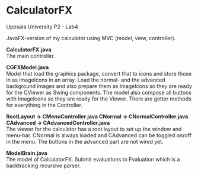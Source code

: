 # CalculatorFX
Uppsala University P2 - Lab4

JavaFX-version of my calculator using MVC (model, view, controller).

<p><b>
CalculatorFX.java
</b><br>
The main controller.

<p><b>
CGFXModel.java
</b><br>
Model that load the graphics package, convert that to icons and store those in as ImageIcons in an array.
Load the normal- and the advanced background images and also prepare them as ImageIcons so they are ready for the CViewer as Swing components.
The model also compose all buttons with ImageIcons so they are ready for the Viewer. There are getter methods for everything in the Controller.

<p><b>
RootLayout -> CMenuController.java
CNormal -> CNormalController.java
CAdvanced -> CAdvancedController.java
</b><br>
The viewer for the calculator has a root layout to set up the window and menu-bar. CNormal is always loaded and CAdvanced can be toggled on/off in the menu. The buttons in the advanced part are not wired yet.

<p><b>
ModelBrain.java
</b><br>
The model of CalculatorFX. Submit evaluations to Evaluation which is a backtracking recursive parser.
